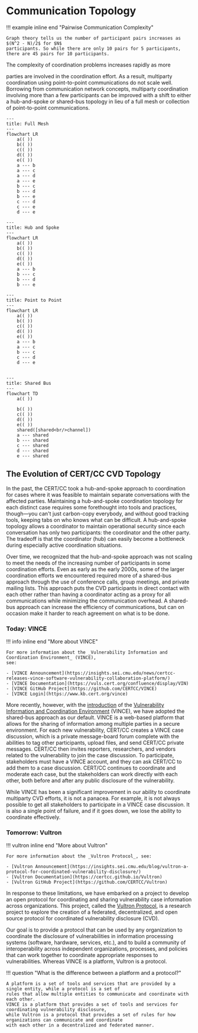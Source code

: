 # Communication Topology

!!! example inline end "Pairwise Communication Complexity"

    Graph theory tells us the number of participant pairs increases as $(N^2 - N)/2$ for $N$
    participants. So while there are only 10 pairs for 5 participants, there are 45 pairs for 10 participants.
    

<!--start-->The complexity of coordination problems increases rapidly as more
parties are involved in the coordination effort.
As a result, multiparty coordination using point-to-point
communications do not scale well.<!--end--> 
Borrowing from communication network
concepts, multiparty coordination involving more than a few participants
can be improved with a shift to either a hub-and-spoke or shared-bus
topology in lieu of a full mesh or collection of point-to-point
communications.

<div class="grid cards" markdown>

```mermaid
---
title: Full Mesh
---
flowchart LR
    a(( ))
    b(( ))
    c(( ))
    d(( ))
    e(( ))
    a --- b
    a --- c
    a --- d
    a --- e
    b --- c
    b --- d
    b --- e
    c --- d
    c --- e
    d --- e
```

```mermaid
---
title: Hub and Spoke
---
flowchart LR
    a(( ))
    b(( ))
    c(( ))
    d(( ))
    e(( ))
    a --- b
    b --- c
    b --- d
    b --- e
```

```mermaid
---
title: Point to Point
---
flowchart LR
    a(( ))
    b(( ))
    c(( ))
    d(( ))
    e(( ))
    a --- b
    a --- c
    b --- c
    c --- d
    d --- e
    
```

```mermaid
---
title: Shared Bus
---
flowchart TD
    a(( ))
  
    b(( ))
    c(( ))
    d(( ))
    e(( ))
    shared([shared<br/>channel])
    a --- shared
    b --- shared
    c --- shared
    d --- shared
    e --- shared
```

</div>

## The Evolution of CERT/CC CVD Topology

In the past, the CERT/CC took a hub-and-spoke approach to coordination
for cases where it was feasible to maintain separate conversations with
the affected parties. Maintaining a hub-and-spoke
coordination topology for each distinct case requires some forethought
into tools and practices, though&mdash;you can't just carbon-copy
everybody, and without good tracking tools, keeping tabs on who knows
what can be difficult. A hub-and-spoke topology allows a coordinator to
maintain operational security since each conversation has only two
participants: the coordinator and the other party. The tradeoff is that
the coordinator (hub) can easily become a bottleneck during especially
active coordination situations.

Over time, we recognized that the hub-and-spoke approach was not
scaling to meet the needs of the increasing number of participants in
some coordination efforts. 
Even as early as the early 2000s, some of the larger coordination efforts we encountered
required more of a shared-bus approach through the use of conference
calls, group meetings, and private mailing lists. This approach puts the
CVD participants in direct contact with each other rather than having a
coordinator acting as a proxy for all communications while minimizing
the communication overhead. A shared-bus approach can increase the
efficiency of communications, but can on occasion make it harder to
reach agreement on what is to be done.

### Today: VINCE

!!! info inline end "More about VINCE"

    For more information about the _Vulnerability Information and Coordination Environment_ (VINCE),
    see:

    - [VINCE Announcement](https://insights.sei.cmu.edu/news/certcc-releases-vince-software-vulnerability-collaboration-platform/)
    - [VINCE Documentation](https://vuls.cert.org/confluence/display/VIN)
    - [VINCE GitHub Project](https://github.com/CERTCC/VINCE)
    - [VINCE Login](https://www.kb.cert.org/vince)


More recently, however, with the
[introduction](https://insights.sei.cmu.edu/news/certcc-releases-vince-software-vulnerability-collaboration-platform/)
of the 
[Vulnerability Information and Coordination Environment](https://www.kb.cert.org/vince)
(VINCE), we have adopted the shared-bus approach as our default.
VINCE is a web-based platform that allows for the sharing of information
among multiple parties in a secure environment.
For each new vulnerability, CERT/CC creates a VINCE case discussion, 
which is a private message-board forum complete with the abilities to tag
other participants, upload files, and send CERT/CC private messages. 
CERT/CC then invites reporters, researchers, and vendors related to the 
vulnerability to join the case discussion. To participate, stakeholders
must have a VINCE account, and they can ask CERT/CC to add them to a case
discussion. CERT/CC continues to coordinate and moderate each case,
but the stakeholders can work directly with each other, both before and 
after any public disclosure of the vulnerability.

While VINCE has been a significant improvement in our ability to
coordinate multiparty CVD efforts, it is not a panacea.
For example, it is not always possible to get all stakeholders to
participate in a VINCE case discussion. It is also a single point of
failure, and if it goes down, we lose the ability to coordinate
effectively. 

### Tomorrow: Vultron

!!! vultron inline end "More about Vultron"

    For more information about the _Vultron Protocol_, see:

    - [Vultron Announcement](https://insights.sei.cmu.edu/blog/vultron-a-protocol-for-coordinated-vulnerability-disclosure/)
    - [Vultron Documentation](https://certcc.github.io/Vultron)
    - [Vultron GitHub Project](https://github.com/CERTCC/Vultron)

In response to these limitations, we have embarked on a project to develop 
an open protocol for coordinating and sharing vulnerability case information across organizations.
This project, called the [Vultron Protocol](https://certcc.github.io/Vultron), 
is a research project to explore the creation of a federated, decentralized, 
and open source protocol for coordinated vulnerability disclosure (CVD). 

Our goal is to provide a protocol that can be used by any organization to coordinate the disclosure of vulnerabilities 
in information processing systems (software, hardware, services, etc.), and to build a community of interoperability
across independent organizations, processes, and policies that can work together to coordinate appropriate responses
to vulnerabilities.
Whereas VINCE is a platform, Vultron is a protocol. 

!!! question "What is the difference between a platform and a protocol?"

    A platform is a set of tools and services that are provided by a single entity, while a protocol is a set of 
    rules that allow multiple entities to communicate and coordinate with each other.
    VINCE is a platform that provides a set of tools and services for coordinating vulnerability disclosure,
    while Vultron is a protocol that provides a set of rules for how organizations can communicate and coordinate
    with each other in a decentralized and federated manner.



